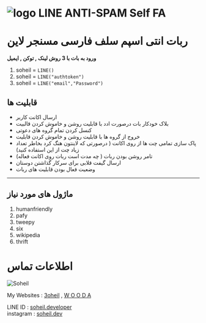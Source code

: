 # ![logo](GG_Star/LINE.png) LINE ANTI-SPAM Self FA

<p align="center">
  
# ربات انتی اسپم سلف فارسی مسنجر لاین

**ورود به بات با 3 روش لینک , توکن , ایمیل**

1. soheil = `LINE()`
2. soheil = `LINE("authtoken")`
3. soheil = `LINE("email","Password")`


## قابلیت ها

- ارسال اکانت کاربر 
- بلاک خودکار بات درصورت ادد با قابلیت روشن و خاموش کردن قالبیت
- کنسل کردن تمام گروه های دعوتی
- خروج از گروه ها با قابلیت روشن و خاموش کردن قابلیت
- پاک سازی تمامی چت ها از روی اکانت ( درصورتی که لاینتون هنگ کرد بخاطر تعداد زیاد چت از این استفاده کنید)
- تامر روشن بودن ربات ( چه مدت است ربات روی اکانت فعاله)
- ارسال گیفت قلابی برای سرکار گذاشتن دوستان
- وضعیت فعال بودن قابلیت های ربات
_________________________________

## ماژول های مورد نیاز

1. humanfriendly
2. pafy
3. tweepy
4. six
5. wikipedia
6. thrift


# اطلاعات تماس

![Soheil](GG_Star/logo.png)

My Websites : [3oheil](https://3oheil.com)  ,  [W O O D A](httpS://www.wooda.ir)

LINE ID : [soheil.developer](http://line.me/ti/p/~soheil.developer)  
instagram : [soheil.dev](http://instagram.com/soheil.dev)

</p>
